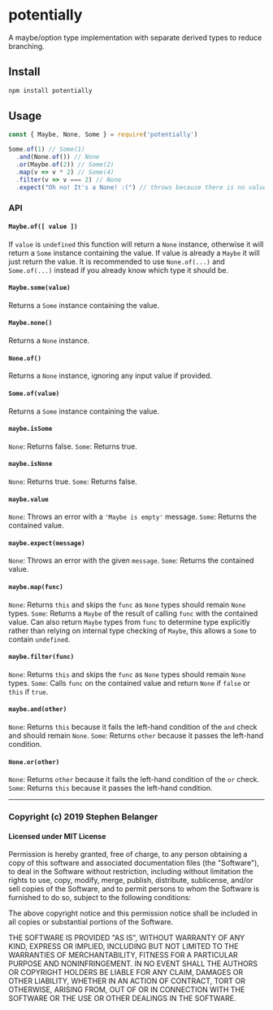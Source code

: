 # potentially

A maybe/option type implementation with separate derived
types to reduce branching.

## Install

```sh
npm install potentially
```

## Usage

```js
const { Maybe, None, Some } = require('potentially')

Some.of(1) // Some(1)
  .and(None.of()) // None
  .or(Maybe.of(2)) // Some(2)
  .map(v => v * 2) // Some(4)
  .filter(v => v === 2) // None
  .expect("Oh no! It's a None! :(") // throws because there is no value
```

### API

#### `Maybe.of([ value ])`

If `value` is `undefined` this function will return a `None` instance, otherwise it will return a `Some` instance containing the value. If value is already a `Maybe` it will just return the value. It is recommended to use `None.of(...)` and `Some.of(...)` instead if you already know which type it should be.

#### `Maybe.some(value)`

Returns a `Some` instance containing the value.

#### `Maybe.none()`

Returns a `None` instance.

#### `None.of()`

Returns a `None` instance, ignoring any input value if provided.

#### `Some.of(value)`

Returns a `Some` instance containing the value.

#### `maybe.isSome`

`None`: Returns false.
`Some`: Returns true.

#### `maybe.isNone`

`None`: Returns true.
`Some`: Returns false.

#### `maybe.value`

`None`: Throws an error with a `'Maybe is empty'` message.
`Some`: Returns the contained value.

#### `maybe.expect(message)`

`None`: Throws an error with the given `message`.
`Some`: Returns the contained value.

#### `maybe.map(func)`

`None`: Returns `this` and skips the `func` as `None` types should remain `None` types.
`Some`: Returns a `Maybe` of the result of calling `func` with the contained value. Can also return `Maybe` types from `func` to determine type explicitly rather than relying on internal type checking of `Maybe`, this allows a `Some` to contain `undefined`. 

#### `maybe.filter(func)`

`None`: Returns `this` and skips the `func` as `None` types should remain `None` types.
`Some`: Calls `func` on the contained value and return `None` if `false` or `this` if `true`.

#### `maybe.and(other)`

`None`: Returns `this` because it fails the left-hand condition of the `and` check and should remain `None`.
`Some`: Returns `other` because it passes the left-hand condition.

#### `None.or(other)`

`None`: Returns `other` because it fails the left-hand condition of the `or` check.
`Some`: Returns `this` because it passes the left-hand condition.

---

### Copyright (c) 2019 Stephen Belanger

#### Licensed under MIT License

Permission is hereby granted, free of charge, to any person obtaining a copy of this software and associated documentation files (the "Software"), to deal in the Software without restriction, including without limitation the rights to use, copy, modify, merge, publish, distribute, sublicense, and/or sell copies of the Software, and to permit persons to whom the Software is furnished to do so, subject to the following conditions:

The above copyright notice and this permission notice shall be included in all copies or substantial portions of the Software.

THE SOFTWARE IS PROVIDED "AS IS", WITHOUT WARRANTY OF ANY KIND, EXPRESS OR IMPLIED, INCLUDING BUT NOT LIMITED TO THE WARRANTIES OF MERCHANTABILITY, FITNESS FOR A PARTICULAR PURPOSE AND NONINFRINGEMENT. IN NO EVENT SHALL THE AUTHORS OR COPYRIGHT HOLDERS BE LIABLE FOR ANY CLAIM, DAMAGES OR OTHER LIABILITY, WHETHER IN AN ACTION OF CONTRACT, TORT OR OTHERWISE, ARISING FROM, OUT OF OR IN CONNECTION WITH THE SOFTWARE OR THE USE OR OTHER DEALINGS IN THE SOFTWARE.
